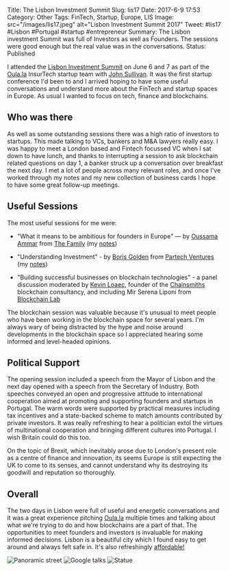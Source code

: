Title: The Lisbon Investment Summit
Slug: lis17
Date: 2017-6-9 17:53
Category: Other
Tags: FinTech, Startup, Europe, LIS
Image: src="/images/lis17.jpeg" alt="Lisbon Investment Summit 2017"
Tweet: #lis17 #Lisbon #Portugal #startup #entrepreneur 
Summary: The Lisbon investment Summit was full of Investors as well as Founders. The sessions were good enough but the real value was in the conversations. 
Status: Published

I attended the [Lisbon Investment Summit](http://www.lis-summit.com/) on June 6 and 7 as part of the [Oula.la](http://www.oula.la) InsurTech startup team with [John Sullivan](https://twitter.com/jd_sullivan?lang=en-gb). It was the first startup conference I'd been to and I arrived hoping to have some useful conversations and understand more about the FinTech and startup spaces in Europe. As usual I wanted to focus on tech, finance and blockchains.

## Who was there

As well as some outstanding sessions there was a high ratio of investors to startups. This made talking to VCs, bankers and M&A lawyers really easy. I was happy to meet a London based and Fintech focussed VC when I sat down to have lunch, and thanks to interrupting a session to ask blockchain related questions on day 1, a banker struck up a conversation over breakfast the next day. I met a lot of people across many relevant roles, and once I've worked through my notes and my new collection of business cards I hope to have some great follow-up meetings. 

## Useful Sessions

The most useful sessions for me were:

* "What it means to be ambitious for founders in Europe" — by [Oussama Ammar](https://twitter.com/daedalium?lang=en) from [The Family](https://www.thefamily.co) (my [notes]({filename}../articles/20170609_ambitious.md))

* "Understanding Investment" - by [Boris Golden](https://twitter.com/Boris_Golden) from [Partech Ventures](https://www.partechventures.com) (my [notes]({filename}../articles/20170609_investment.md))

* "Building successful businesses on blockchain technologies" - a panel discussion moderated by [Kevin Loaec](https://twitter.com/kloaec?lang=en), founder of the [Chainsmiths](http://chainsmiths.com/) blockchain consultancy, and including Mir Serena Liponi from [Blockchain Lab](http://www.blockchainlab.it/) 

The blockchain session was valuable because it's unusual to meet people who have been working in the blockchain space for several years. I'm always wary of being distracted by the hype and noise around developments in the blockchain space so I appreciated hearing some informed and level-headed opinions.

## Political Support

The opening session included a speech from the Mayor of Lisbon and the next day opened with a speech from the Secretary of Industry. Both speeches conveyed an open and progressive attitude to international cooperation aimed at promoting and supporting founders and startups in Portugal. The warm words were supported by practical measures including tax incentives and a state-backed scheme to match amounts contributed by private investors. It was really refreshing to hear a politician extol the virtues of multinational cooperation and bringing different cultures into Portugal. I wish Britain could do this too. 

On the topic of Brexit, which inevitably arose due to London's present role as a centre of finance and innovation, its seems Europe is still expecting the UK to come to its senses, and cannot understand why its destroying its goodwill and reputation so thoroughly. 

## Overall

The two days in Lisbon were full of useful and energetic conversations and it was a great experience pitching [Oula.la](www.oula.la) multiple times and talking about what we're trying to do and how blockchains are a part of that. The opportunities to meet founders and investors is invaluable for making informed decisions. Lisbon is a beautiful city which I found easy to get around and always felt safe in. It's also refreshingly [affordable!]({filename}../articles/20170512_london.md)

![Panoramic street]({filename}../images/lis4.JPG)
![Google talks]({filename}../images/lis3.JPG)
![Statue]({filename}../images/lis1.JPG)
